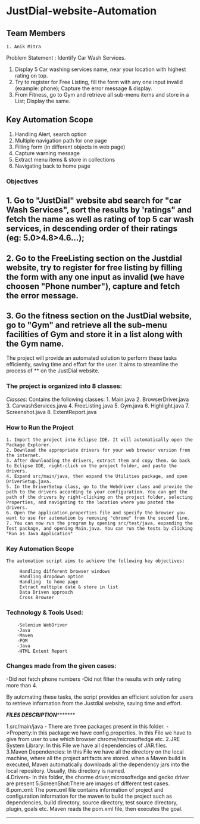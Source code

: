 # JustDial-website-Automation


## Team Members
	1. Anik Mitra  


Problem Statement : Identify Car Wash Services.
1. Display 5 Car washing services name, near your location with highest rating on top.
3. Try to register for Free Listing, fill the form with any one input invalid (example: phone); Capture the error message & display.
4. From Fitness, go to Gym and retrieve all sub-menu items and store in a List; Display the same.
	
	

## Key Automation Scope
1. Handling Alert, search option
2. Multiple navigation path for one page
3. Filling form (in different objects in web page)
4. Capture warning message
5. Extract menu items & store in collections
6. Navigating back to home page

### Objectives

## 1. Go to "JustDial" website abd search for "car Wash Services", sort the results by 'ratings" and fetch the name as well as rating of top 5 car wash services, in descending order of their ratings (eg: 5.0>4.8>4.6...);

## 2. Go to the FreeListing section on the Justdial website, try to register for free listing by filling the form with any one input as invalid (we have choosen "Phone number"), capture and fetch the error message.      

## 3. Go the fitness section on the JustDial website, go to "Gym" and retrieve all the sub-menu facilities of Gym and store it in a list along with the Gym name. 



The project will provide an automated solution to perform these tasks efficiently, saving time and effort for the user. It aims to streamline the process of **  on the JustDial website.

### The project is organized into 8 classes:

*Classes*: Contains the following classes:
   		          1. Main.java
                2. BrowserDriver.java
                3. CarwashServices.java
                4. FreeListing.java
                5. Gym.java
                6. Highlight.java
                7. Screenshot.java
                8. ExtentReport.java
    	       


### How to Run the Project

	1. Import the project into Eclipse IDE. It will automatically open the Package Explorer.
	2. Download the appropriate drivers for your web browser version from the internet.
	3. After downloading the drivers, extract them and copy them. Go back to Eclipse IDE, right-click on the project folder, and paste the drivers.
	4. Expand src/main/java, then expand the Utilities package, and open DriverSetup.java.
	5. In the DriverSetup class, go to the Webdriver class and provide the path to the drivers according to your configuration. You can get the path of the drivers by right-clicking on the project folder, selecting Properties, and navigating to the location where you pasted the drivers.
	6. Open the application.properties file and specify the browser you want to use for automation by removing "chrome" from the second line.
	7. You can now run the program by opening src/test/java, expanding the Test package, and opening Main.java. You can run the tests by clicking "Run as Java Application"
### Key Automation Scope

	The automation script aims to achieve the following key objectives:

         Handling different browser windows
         Handling dropdown option
         Handling  to home page
         Extract multiple date & store in list
         Data Driven approach
         Cross Browser

### Technology & Tools Used:

        -Selenium WebDriver
        -Java
        -Maven
        -POM
        -Java
        -HTML Extent Report




### Changes made from the given cases:
-Did not fetch phone numbers
-Did not filter the results with only rating more than 4. 




By automating these tasks, the script provides an efficient solution for users to retrieve information from the Justdial website, saving time and effort.

*******************************************************FILES DESCRIPTION**************************************************************

1.src/main/java - There are three packages present in this folder.
     ->Property:In this package we have config.properties. In this File we have to give from user to use which browser 
     chrome/microsoftedge etc.
2.JRE System Library: In this File we have all dependencies of JAR.files.         
3.Maven Dependencies: In this File we have all the directory on the local machine, where all the project artifacts are stored. 
  when a Maven build is executed, Maven automatically downloads all the dependency jars into the local repository. Usually, this directory is named.   
4.Drivers- In this folder, the chorme driver,microsoftedge and gecko driver are present
5.ScreenShot:There are images of different test cases.
6.pom.xml: The pom.xml file contains information of project and configuration information for the maven to build the project 
  such as dependencies, build directory, source directory, test source directory, plugin, goals etc. Maven reads the pom.xml file, then executes 
  the goal.
 
***************************************************************************************************************************************
